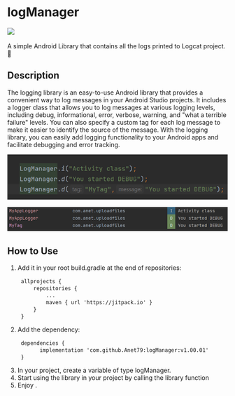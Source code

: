 # logManager
[![](https://jitpack.io/v/Anet79/logManager.svg)](https://jitpack.io/#Anet79/logManager)


 A simple Android Library that contains all the logs printed to Logcat project. 📄
 
 ## Description
 
 The logging library is an easy-to-use Android library that provides a convenient way to log messages in your Android Studio projects. 
It includes a logger class that allows you to log messages at various logging levels, including debug, informational, error, verbose, warning, and "what a terrible failure" levels.
 You can also specify a custom tag for each log message to make it easier to identify the source of the message.
 With the logging library, you can easily add logging functionality to your Android apps and facilitate debugging and error tracking.
 
 
 <p align="center">
  <img src="app/src/main/res/drawable/ic_log_managar.png?raw=true">
</p>

<p align="center">
  <img src="app/src/main/res/drawable/ic_logcat.png?raw=true">
</p>
 
 
 ## How to Use

1. Add it in your root build.gradle at the end of repositories:
   ```
	allprojects {
		repositories {
			...
			maven { url 'https://jitpack.io' }
		}
	}
   ```
2. Add the dependency:
   ```
	dependencies {
          implementation 'com.github.Anet79:logManager:v1.00.01'    
	}
   ```
3. In your project, create a variable of type logManager.
4. Start using the library in your project by calling the library function
5. Enjoy .
